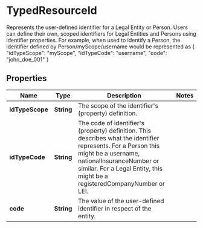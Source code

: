 

# TypedResourceId

Represents the user-defined identifier for a Legal Entity or Person.  Users can define their own, scoped identifiers for Legal Entities and Persons using identifier properties.  For example,  when used to identify a Person, the identifier defined by Person/myScope/username would be represented as   {     \"idTypeScope\": \"myScope\",     \"idTypeCode\": \"username\",     \"code\": \"john_doe_001\"   }

## Properties

| Name | Type | Description | Notes |
|------------ | ------------- | ------------- | -------------|
|**idTypeScope** | **String** | The scope of the identifier&#39;s (property) definition. |  |
|**idTypeCode** | **String** | The code of identifier&#39;s (property) definition. This describes what the identifier represents.  For a Person this might be a username, nationalInsuranceNumber or similar.  For a Legal Entity, this might be a registeredCompanyNumber or LEI. |  |
|**code** | **String** | The value of the user-defined identifier in respect of the entity. |  |



